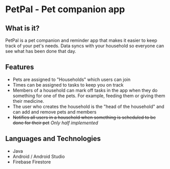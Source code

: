 # PetPal - Pet companion app

## What is it?

PetPal is a pet companion and reminder app that makes it easier to keep track of your pet's needs. Data syncs with your household so everyone can see what has been done that day.

## Features

 - Pets are assigned to "Households" which users can join
 - Times can be assigned to tasks to keep you on track
 - Members of a household can mark off tasks in the app when they do something for one of the pets. For example, feeding them or giving them their medicine.
 - The user who creates the household is the "head of the household" and can add and remove pets and members
 - ~~Notifies all users in a household when something is scheduled to be done for their pet~~ *Only half implemented*

## Languages and Technologies

 - Java
 - Android / Android Studio
 - Firebase Firestore